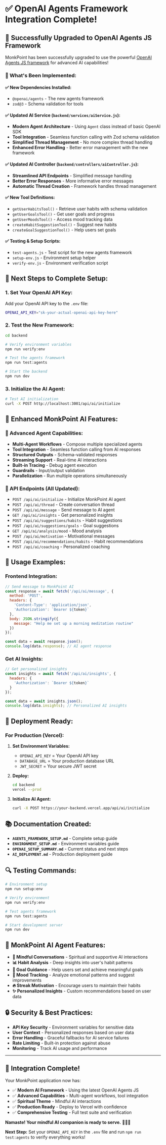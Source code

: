# ✅ OpenAI Agents Framework Integration Complete!

## 🎉 **Successfully Upgraded to OpenAI Agents JS Framework**

MonkPoint has been successfully upgraded to use the powerful [OpenAI Agents JS framework](https://github.com/openai/openai-agents-js) for advanced AI capabilities!

### **🚀 What's Been Implemented:**

#### **✅ New Dependencies Installed:**
- `@openai/agents` - The new agents framework
- `zod@3` - Schema validation for tools

#### **✅ Updated AI Service (`backend/services/aiService.js`):**
- **Modern Agent Architecture** - Using `Agent` class instead of basic OpenAI SDK
- **Tool Integration** - Seamless function calling with Zod schema validation
- **Simplified Thread Management** - No more complex thread handling
- **Enhanced Error Handling** - Better error management with the new framework

#### **✅ Updated AI Controller (`backend/controllers/aiController.js`):**
- **Streamlined API Endpoints** - Simplified message handling
- **Better Error Responses** - More informative error messages
- **Automatic Thread Creation** - Framework handles thread management

#### **✅ New Tool Definitions:**
- `getUserHabitsTool()` - Retrieve user habits with schema validation
- `getUserGoalsTool()` - Get user goals and progress
- `getUserMoodsTool()` - Access mood tracking data
- `createHabitSuggestionTool()` - Suggest new habits
- `createGoalSuggestionTool()` - Help users set goals

#### **✅ Testing & Setup Scripts:**
- `test-agents.js` - Test script for the new agents framework
- `setup-env.js` - Environment setup helper
- `verify-env.js` - Environment verification script

## 🔧 **Next Steps to Complete Setup:**

### **1. Set Your OpenAI API Key:**

Add your OpenAI API key to the `.env` file:

```bash
OPENAI_API_KEY="sk-your-actual-openai-api-key-here"
```

### **2. Test the New Framework:**

```bash
cd backend

# Verify environment variables
npm run verify:env

# Test the agents framework
npm run test:agents

# Start the backend
npm run dev
```

### **3. Initialize the AI Agent:**

```bash
# Test AI initialization
curl -X POST http://localhost:3001/api/ai/initialize
```

## 🧘 **Enhanced MonkPoint AI Features:**

### **🤖 Advanced Agent Capabilities:**

- **Multi-Agent Workflows** - Compose multiple specialized agents
- **Tool Integration** - Seamless function calling from AI responses
- **Structured Outputs** - Schema-validated responses
- **Streaming Support** - Real-time AI interactions
- **Built-in Tracing** - Debug agent execution
- **Guardrails** - Input/output validation
- **Parallelization** - Run multiple operations simultaneously

### **📡 API Endpoints (All Updated):**

- `POST /api/ai/initialize` - Initialize MonkPoint AI agent
- `POST /api/ai/thread` - Create conversation thread
- `POST /api/ai/message` - Send message to AI agent
- `GET /api/ai/insights` - Get personalized insights
- `POST /api/ai/suggestions/habits` - Habit suggestions
- `POST /api/ai/suggestions/goals` - Goal suggestions
- `GET /api/ai/analysis/mood` - Mood analysis
- `POST /api/ai/motivation` - Motivational messages
- `POST /api/ai/recommendations/habits` - Habit recommendations
- `POST /api/ai/coaching` - Personalized coaching

## 🎯 **Usage Examples:**

### **Frontend Integration:**

```javascript
// Send message to MonkPoint AI
const response = await fetch('/api/ai/message', {
  method: 'POST',
  headers: {
    'Content-Type': 'application/json',
    'Authorization': `Bearer ${token}`
  },
  body: JSON.stringify({
    message: "Help me set up a morning meditation routine"
  })
});

const data = await response.json();
console.log(data.response); // AI agent response
```

### **Get AI Insights:**

```javascript
// Get personalized insights
const insights = await fetch('/api/ai/insights', {
  headers: {
    'Authorization': `Bearer ${token}`
  }
});

const data = await insights.json();
console.log(data.insights); // Personalized AI insights
```

## 🚀 **Deployment Ready:**

### **For Production (Vercel):**

1. **Set Environment Variables:**
   - `OPENAI_API_KEY` = Your OpenAI API key
   - `DATABASE_URL` = Your production database URL
   - `JWT_SECRET` = Your secure JWT secret

2. **Deploy:**
   ```bash
   cd backend
   vercel --prod
   ```

3. **Initialize AI Agent:**
   ```bash
   curl -X POST https://your-backend.vercel.app/api/ai/initialize
   ```

## 📚 **Documentation Created:**

- **`AGENTS_FRAMEWORK_SETUP.md`** - Complete setup guide
- **`ENVIRONMENT_SETUP.md`** - Environment variables guide
- **`OPENAI_SETUP_SUMMARY.md`** - Current status and next steps
- **`AI_DEPLOYMENT.md`** - Production deployment guide

## 🔍 **Testing Commands:**

```bash
# Environment setup
npm run setup:env

# Verify environment
npm run verify:env

# Test agents framework
npm run test:agents

# Start development server
npm run dev
```

## 🧘 **MonkPoint AI Agent Features:**

- **🤖 Mindful Conversations** - Spiritual and supportive AI interactions
- **📊 Habit Analysis** - Deep insights into user's habit patterns
- **🎯 Goal Guidance** - Help users set and achieve meaningful goals
- **💭 Mood Tracking** - Analyze emotional patterns and suggest improvements
- **🔥 Streak Motivation** - Encourage users to maintain their habits
- **✨ Personalized Insights** - Custom recommendations based on user data

## 🔒 **Security & Best Practices:**

- **API Key Security** - Environment variables for sensitive data
- **User Context** - Personalized responses based on user data
- **Error Handling** - Graceful fallbacks for AI service failures
- **Rate Limiting** - Built-in protection against abuse
- **Monitoring** - Track AI usage and performance

---

## 🎉 **Integration Complete!**

Your MonkPoint application now has:

- ✅ **Modern AI Framework** - Using the latest OpenAI Agents JS
- ✅ **Advanced Capabilities** - Multi-agent workflows, tool integration
- ✅ **Spiritual Theme** - Mindful AI interactions
- ✅ **Production Ready** - Deploy to Vercel with confidence
- ✅ **Comprehensive Testing** - Full test suite and verification

**Namaste! Your mindful AI companion is ready to serve.** 🧘‍♂️✨

**Next Step:** Set your `OPENAI_API_KEY` in the `.env` file and run `npm run test:agents` to verify everything works!

